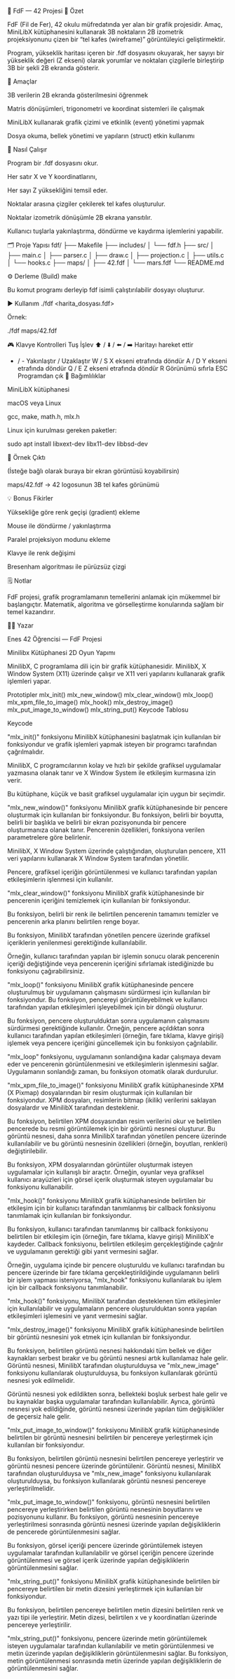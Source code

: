 🧭 FdF — 42 Projesi
📖 Özet

FdF (Fil de Fer), 42 okulu müfredatında yer alan bir grafik projesidir.
Amaç, MiniLibX kütüphanesini kullanarak 3B noktaların 2B izometrik projeksiyonunu çizen bir “tel kafes (wireframe)” görüntüleyici geliştirmektir.

Program, yükseklik haritası içeren bir .fdf dosyasını okuyarak, her sayıyı bir yükseklik değeri (Z ekseni) olarak yorumlar ve noktaları çizgilerle birleştirip 3B bir şekli 2B ekranda gösterir.

🎯 Amaçlar

3B verilerin 2B ekranda gösterilmesini öğrenmek

Matris dönüşümleri, trigonometri ve koordinat sistemleri ile çalışmak

MiniLibX kullanarak grafik çizimi ve etkinlik (event) yönetimi yapmak

Dosya okuma, bellek yönetimi ve yapıların (struct) etkin kullanımı

🧠 Nasıl Çalışır

Program bir .fdf dosyasını okur.

Her satır X ve Y koordinatlarını,

Her sayı Z yüksekliğini temsil eder.

Noktalar arasına çizgiler çekilerek tel kafes oluşturulur.

Noktalar izometrik dönüşümle 2B ekrana yansıtılır.

Kullanıcı tuşlarla yakınlaştırma, döndürme ve kaydırma işlemlerini yapabilir.

🗂️ Proje Yapısı
fdf/
├── Makefile
├── includes/
│   └── fdf.h
├── src/
│   ├── main.c
│   ├── parser.c
│   ├── draw.c
│   ├── projection.c
│   ├── utils.c
│   └── hooks.c
├── maps/
│   ├── 42.fdf
│   └── mars.fdf
└── README.md

⚙️ Derleme (Build)
make


Bu komut programı derleyip fdf isimli çalıştırılabilir dosyayı oluşturur.

▶️ Kullanım
./fdf <harita_dosyası.fdf>


Örnek:

./fdf maps/42.fdf

🎮 Klavye Kontrolleri
Tuş	İşlev
⬆️ / ⬇️ / ⬅️ / ➡️	Haritayı hareket ettir
+ / -	Yakınlaştır / Uzaklaştır
W / S	X ekseni etrafında döndür
A / D	Y ekseni etrafında döndür
Q / E	Z ekseni etrafında döndür
R	Görünümü sıfırla
ESC	Programdan çık
🧰 Bağımlılıklar

MiniLibX kütüphanesi

macOS veya Linux

gcc, make, math.h, mlx.h

Linux için kurulması gereken paketler:

sudo apt install libxext-dev libx11-dev libbsd-dev

📸 Örnek Çıktı

(İsteğe bağlı olarak buraya bir ekran görüntüsü koyabilirsin)

maps/42.fdf → 42 logosunun 3B tel kafes görünümü

💡 Bonus Fikirler

Yüksekliğe göre renk geçişi (gradient) ekleme

Mouse ile döndürme / yakınlaştırma

Paralel projeksiyon modunu ekleme

Klavye ile renk değişimi

Bresenham algoritması ile pürüzsüz çizgi

🗒️ Notlar

FdF projesi, grafik programlamanın temellerini anlamak için mükemmel bir başlangıçtır.
Matematik, algoritma ve görselleştirme konularında sağlam bir temel kazandırır.

👨‍💻 Yazar

Enes
42 Öğrencisi — FdF Projesi

Minilibx Kütüphanesi 2D Oyun Yapımı

MinilibX, C programlama dili için bir grafik kütüphanesidir. MinilibX, X Window System (X11) üzerinde çalışır ve X11 veri yapılarını kullanarak grafik işlemleri yapar.

Prototipler
mlx_init()
mlx_new_window()
mlx_clear_window()
mlx_loop()
mlx_xpm_file_to_image()
mlx_hook()
mlx_destroy_image()
mlx_put_image_to_window()
mlx_string_put()
Keycode Tablosu

Keycode

"mlx_init()" fonksiyonu
MinilibX kütüphanesini başlatmak için kullanılan bir fonksiyondur ve grafik işlemleri yapmak isteyen bir programcı tarafından çağrılmalıdır.

MinilibX, C programcılarının kolay ve hızlı bir şekilde grafiksel uygulamalar yazmasına olanak tanır ve X Window System ile etkileşim kurmasına izin verir.

Bu kütüphane, küçük ve basit grafiksel uygulamalar için uygun bir seçimdir.

"mlx_new_window()" fonksiyonu
MinilibX grafik kütüphanesinde bir pencere oluşturmak için kullanılan bir fonksiyondur. Bu fonksiyon, belirli bir boyutta, belirli bir başlıkla ve belirli bir ekran pozisyonunda bir pencere oluşturmanıza olanak tanır. Pencerenin özellikleri, fonksiyona verilen parametrelere göre belirlenir.

MinilibX, X Window System üzerinde çalıştığından, oluşturulan pencere, X11 veri yapılarını kullanarak X Window System tarafından yönetilir.

Pencere, grafiksel içeriğin görüntülenmesi ve kullanıcı tarafından yapılan etkileşimlerin işlenmesi için kullanılır.

"mlx_clear_window()" fonksiyonu
MinilibX grafik kütüphanesinde bir pencerenin içeriğini temizlemek için kullanılan bir fonksiyondur.

Bu fonksiyon, belirli bir renk ile belirtilen pencerenin tamamını temizler ve pencerenin arka planını belirtilen renge boyar.

Bu fonksiyon, MinilibX tarafından yönetilen pencere üzerinde grafiksel içeriklerin yenilenmesi gerektiğinde kullanılabilir.

Örneğin, kullanıcı tarafından yapılan bir işlemin sonucu olarak pencerenin içeriği değiştiğinde veya pencerenin içeriğini sıfırlamak istediğinizde bu fonksiyonu çağırabilirsiniz.

"mlx_loop()" fonksiyonu
MinilibX grafik kütüphanesinde pencere oluşturulmuş bir uygulamanın çalışmasını sürdürmesi için kullanılan bir fonksiyondur. Bu fonksiyon, pencereyi görüntüleyebilmek ve kullanıcı tarafından yapılan etkileşimleri işleyebilmek için bir döngü oluşturur.

Bu fonksiyon, pencere oluşturulduktan sonra uygulamanın çalışmasını sürdürmesi gerektiğinde kullanılır. Örneğin, pencere açıldıktan sonra kullanıcı tarafından yapılan etkileşimleri (örneğin, fare tıklama, klavye girişi) işlemek veya pencere içeriğini güncellemek için bu fonksiyon çağrılabilir.

"mlx_loop" fonksiyonu, uygulamanın sonlandığına kadar çalışmaya devam eder ve pencerenin görüntülenmesini ve etkileşimlerin işlenmesini sağlar. Uygulamanın sonlandığı zaman, bu fonksiyon otomatik olarak durdurulur.

"mlx_xpm_file_to_image()" fonksiyonu
MinilibX grafik kütüphanesinde XPM (X Pixmap) dosyalarından bir resim oluşturmak için kullanılan bir fonksiyondur. XPM dosyaları, resimlerin bitmap (ikilik) verilerini saklayan dosyalardır ve MinilibX tarafından desteklenir.

Bu fonksiyon, belirtilen XPM dosyasından resim verilerini okur ve belirtilen pencerede bu resmi görüntülemek için bir görüntü nesnesi oluşturur. Bu görüntü nesnesi, daha sonra MinilibX tarafından yönetilen pencere üzerinde kullanılabilir ve bu görüntü nesnesinin özellikleri (örneğin, boyutları, renkleri) değiştirilebilir.

Bu fonksiyon, XPM dosyalarından görüntüler oluşturmak isteyen uygulamalar için kullanışlı bir araçtır. Örneğin, oyunlar veya grafiksel kullanıcı arayüzleri için görsel içerik oluşturmak isteyen uygulamalar bu fonksiyonu kullanabilir.

"mlx_hook()" fonksiyonu
MinilibX grafik kütüphanesinde belirtilen bir etkileşim için bir kullanıcı tarafından tanımlanmış bir callback fonksiyonu tanımlamak için kullanılan bir fonksiyondur.

Bu fonksiyon, kullanıcı tarafından tanımlanmış bir callback fonksiyonu belirtilen bir etkileşim için (örneğin, fare tıklama, klavye girişi) MinilibX'e kaydeder. Callback fonksiyonu, belirtilen etkileşim gerçekleştiğinde çağrılır ve uygulamanın gerektiği gibi yanıt vermesini sağlar.

Örneğin, uygulama içinde bir pencere oluşturuldu ve kullanıcı tarafından bu pencere üzerinde bir fare tıklama gerçekleştirildiğinde uygulamanın belirli bir işlem yapması isteniyorsa, "mlx_hook" fonksiyonu kullanılarak bu işlem için bir callback fonksiyonu tanımlanabilir.

"mlx_hook()" fonksiyonu, MinilibX tarafından desteklenen tüm etkileşimler için kullanılabilir ve uygulamaların pencere oluşturulduktan sonra yapılan etkileşimleri işlemesini ve yanıt vermesini sağlar.

"mlx_destroy_image()" fonksiyonu
MinilibX grafik kütüphanesinde belirtilen bir görüntü nesnesini yok etmek için kullanılan bir fonksiyondur.

Bu fonksiyon, belirtilen görüntü nesnesi hakkındaki tüm bellek ve diğer kaynakları serbest bırakır ve bu görüntü nesnesi artık kullanılamaz hale gelir. Görüntü nesnesi, MinilibX tarafından oluşturulduysa ve "mlx_new_image" fonksiyonu kullanılarak oluşturulduysa, bu fonksiyon kullanılarak görüntü nesnesi yok edilmelidir.

Görüntü nesnesi yok edildikten sonra, bellekteki boşluk serbest hale gelir ve bu kaynaklar başka uygulamalar tarafından kullanılabilir. Ayrıca, görüntü nesnesi yok edildiğinde, görüntü nesnesi üzerinde yapılan tüm değişiklikler de geçersiz hale gelir.

"mlx_put_image_to_window()" fonksiyonu
MinilibX grafik kütüphanesinde belirtilen bir görüntü nesnesini belirtilen bir pencereye yerleştirmek için kullanılan bir fonksiyondur.

Bu fonksiyon, belirtilen görüntü nesnesini belirtilen pencereye yerleştirir ve görüntü nesnesi pencere üzerinde görüntülenir. Görüntü nesnesi, MinilibX tarafından oluşturulduysa ve "mlx_new_image" fonksiyonu kullanılarak oluşturulduysa, bu fonksiyon kullanılarak görüntü nesnesi pencereye yerleştirilmelidir.

"mlx_put_image_to_window()" fonksiyonu, görüntü nesnesini belirtilen pencereye yerleştirirken belirtilen görüntü nesnesinin boyutlarını ve pozisyonunu kullanır. Bu fonksiyon, görüntü nesnesinin pencereye yerleştirilmesi sonrasında görüntü nesnesi üzerinde yapılan değişikliklerin de pencerede görüntülenmesini sağlar.

Bu fonksiyon, görsel içeriği pencere üzerinde görüntülemek isteyen uygulamalar tarafından kullanılabilir ve görsel içeriğin pencere üzerinde görüntülenmesi ve görsel içerik üzerinde yapılan değişikliklerin görüntülenmesini sağlar.

"mlx_string_put()" fonksiyonu
MinilibX grafik kütüphanesinde belirtilen bir pencereye belirtilen bir metin dizesini yerleştirmek için kullanılan bir fonksiyondur.

Bu fonksiyon, belirtilen pencereye belirtilen metin dizesini belirtilen renk ve yazı tipi ile yerleştirir. Metin dizesi, belirtilen x ve y koordinatları üzerinde pencereye yerleştirilir.

"mlx_string_put()" fonksiyonu, pencere üzerinde metin görüntülemek isteyen uygulamalar tarafından kullanılabilir ve metin görüntülenmesi ve metin üzerinde yapılan değişikliklerin görüntülenmesini sağlar. Bu fonksiyon, metin görüntülenmesi sonrasında metin üzerinde yapılan değişikliklerin de görüntülenmesini sağlar.

